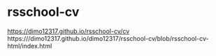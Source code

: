 # rsschool-cv
https://dimo12317.github.io/rsschool-cv/cv
https:///dimo12317.github.io/dimo12317/rsschool-cv/blob/rsschool-cv-html/index.html
